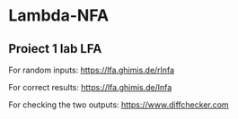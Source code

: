 # Lambda-NFA
## Proiect 1 lab LFA

For random inputs:
https://lfa.ghimis.de/rlnfa

For correct results:
https://lfa.ghimis.de/lnfa

For checking the two outputs:
https://www.diffchecker.com
